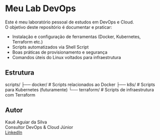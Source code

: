 # Meu Lab DevOps

Este é meu laboratório pessoal de estudos em DevOps e Cloud.  
O objetivo deste repositório é documentar e praticar:

- Instalação e configuração de ferramentas (Docker, Kubernetes, Terraform etc.)
- Scripts automatizados via Shell Script
- Boas práticas de provisionamento e segurança
- Comandos úteis do Linux voltados para infraestrutura

## Estrutura

scripts/
├── docker/ # Scripts relacionados ao Docker
├── k8s/ # Scripts para Kubernetes (futuramente)
└── terraform/ # Scripts de infraestrutura com Terraform

## Autor

Kauê Aguiar da Silva  
Consultor DevOps & Cloud Júnior  
[LinkedIn](https://www.linkedin.com/in/kauê-aguiar-da-silva-0472bb340/)
